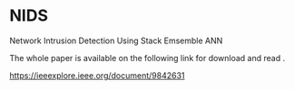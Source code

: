 # NIDS
Network Intrusion Detection Using Stack Emsemble ANN

The whole paper is available on the following link for download and read .

https://ieeexplore.ieee.org/document/9842631

